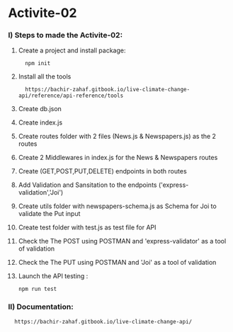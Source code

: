 # Activite-02

       
### I) Steps to made the Activite-02:

1) Create a project and install package:

         npm init

2) Install all the tools
         
         https://bachir-zahaf.gitbook.io/live-climate-change-api/reference/api-reference/tools
         
3) Create db.json
4) Create index.js              
5) Create routes folder with 2 files (News.js & Newspapers.js) as the 2 routes 
6) Create 2 Middlewares in index.js for the News & Newspapers routes
7) Create (GET,POST,PUT,DELETE) endpoints in both routes
8) Add Validation and Sansitation to the endpoints ('express-validation','Joi')
9) Create utils folder with newspapers-schema.js as Schema for Joi to validate the Put input
10) Create test folder with test.js as test file for API
11) Check the The POST using POSTMAN and 'express-validator' as a tool of validation
12) Check the The PUT using POSTMAN and 'Joi' as a tool of validation
13) Launch the API testing :

		npm run test

       
### II) Documentation:

      https://bachir-zahaf.gitbook.io/live-climate-change-api/
      



